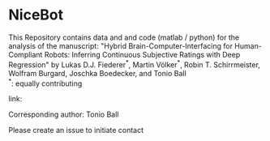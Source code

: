 # NiceBot

This Repository contains data and and code (matlab / python) for the analysis of the manuscript:
"Hybrid Brain-Computer-Interfacing for Human-Compliant Robots: Inferring Continuous Subjective Ratings with Deep Regression"
by
Lukas D.J. Fiederer<sup>\*</sup>, Martin Völker<sup>\*</sup>, Robin T. Schirrmeister, Wolfram Burgard, Joschka Boedecker, and Tonio Ball  
<sup>\*</sup>: equally contributing

link:

Corresponding author:
Tonio Ball

Please create an issue to initiate contact
